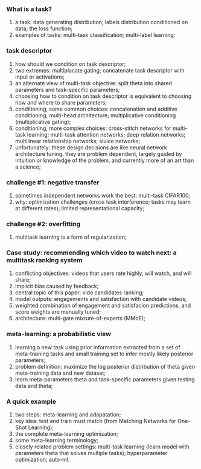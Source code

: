 ### What is a task?
1. a task: data generating distribution; labels distribution conditioned on data; the loss function;
2. examples of tasks: multi-task classification; multi-label learning;

### task descriptor
1. how should we condition on task descriptor;
2. two extremes: multiplacate gating; concatenate task descriptor with input or activations;
3. an alternate view of multi-task objective: split theta into shared parameters and task-specific parameters;
4. choosing how to condition on task descriptor is equivalent to choosing how and where to share parameters;
5. conditioning, some common choices: concatenation and additive conditioning; multi-head architecture; multiplicative
conditioning (multiplicative gating);
6. conditioning, more complex choices: cross-stitch networks for multi-task learning; multi-task attention networks; 
deep relation networks; multilinear relationship networks; sluice networks;
7. unfortunately: these design decisions are like neural network architecture tuning, they are problem dependent, largely
guided by intuition or knowledge of the problem, and currently more of an art than a science;

### challenge #1: negative transfer
1. sometimes independent networks work the best: multi-task CIFAR100; 
2. why: optimization challenges (cross task interference; tasks may learn at different rates); limited representational 
capacity;

### challenge #2: overfitting
1. multitask learning is a form of regularization;

### Case study: recommending which video to watch next: a multitask ranking system
1. conflicting objectives: videos that users rate highly, will watch, and will share; 
2. implicit bias caused by feedback;
3. central topic of this paper: vido candidates ranking;
4. model outputs: engagements and satisfaction with candidate videos;
5. weighted combination of engagement and satisfacion predictions, and score weights are manually tuned;
6. architecture: multi-gate mixture-of-experts (MMoE);

### meta-learning: a probabilistic view
1. learning a new task using prior information extracted from a set of meta-training tasks and small training set to
infer mostly likely posterior parameters;
2. problem definition: maximize the log posterior distribution of theta given meta-training data and new dataset;
3. learn meta-parameters theta and task-specific parameters given testing data and theta;

### A quick example
1. two steps: meta-learning and adapatation;
2. key idea: test and train must match (from Matching Networks for One-Shot Learning);
3. the complete meta-learning optimization;
4. some meta-learning terminology;
5. closely related problem settings: multi-task learning (learn model with parameters theta that solves multiple tasks); 
hyperparameter optimization; auto-ml.
